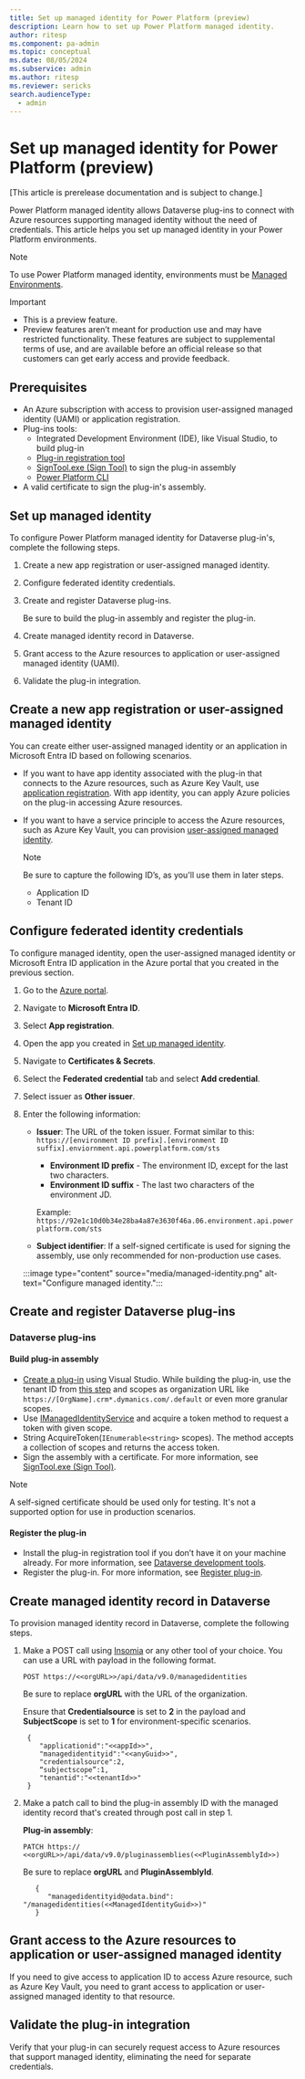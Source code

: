```yaml
---
title: Set up managed identity for Power Platform (preview)
description: Learn how to set up Power Platform managed identity.
author: ritesp
ms.component: pa-admin
ms.topic: conceptual
ms.date: 08/05/2024
ms.subservice: admin
ms.author: ritesp
ms.reviewer: sericks
search.audienceType: 
  - admin
---
```


# Set up managed identity for Power Platform (preview)

[This article is prerelease documentation and is subject to change.]

Power Platform managed identity allows Dataverse plug-ins to connect with Azure resources supporting managed identity without the need of credentials. This article helps you set up managed identity in your Power Platform environments.

> [!NOTE]
> To use Power Platform managed identity, environments must be [Managed Environments](managed-environment-overview.md).

> [!IMPORTANT]
>
> - This is a preview feature.
> - Preview features aren’t meant for production use and may have restricted functionality. These features are subject to supplemental terms of use, and are available before an official release so that customers can get early access and provide feedback.

## Prerequisites

- An Azure subscription with access to provision user-assigned managed identity (UAMI) or application registration.
- Plug-ins tools:
    - Integrated Development Environment (IDE), like Visual Studio, to build plug-in
    - [Plug-in registration tool](/power-apps/developer/data-platform/download-tools-nuget)
    - [SignTool.exe (Sign Tool)](/dotnet/framework/tools/signtool-exe) to sign the plug-in assembly
    - [Power Platform CLI](../developer/cli/introduction.md)
- A valid certificate to sign the plug-in's assembly.

## Set up managed identity
To configure Power Platform managed identity for Dataverse plug-in's, complete the following steps.

1. Create a new app registration or user-assigned managed identity.
2. Configure federated identity credentials.
3. Create and register Dataverse plug-ins. 

    Be sure to build the plug-in assembly and register the plug-in.
      
4. Create managed identity record in Dataverse.
5. Grant access to the Azure resources to application or user-assigned managed identity (UAMI).
6. Validate the plug-in integration.
   
## Create a new app registration or user-assigned managed identity
You can create either user-assigned managed identity or an application in Microsoft Entra ID based on following scenarios.

- If you want to have app identity associated with the plug-in that connects to the Azure resources, such as Azure Key Vault, use [application registration](/entra/identity-platform/howto-create-service-principal-portal). With app identity, you can apply Azure policies on the plug-in accessing Azure resources.
- If you want to have a service principle to access the Azure resources, such as Azure Key Vault, you can provision [user-assigned managed identity](/entra/identity/managed-identities-azure-resources/how-manage-user-assigned-managed-identities?pivots=identity-mi-methods-azp#create-a-user-assigned-managed-identity).

    > [!Note]
    > Be sure to capture the following ID’s, as you'll use them in later steps.
    > - Application ID
    > - Tenant ID
  
## Configure federated identity credentials
To configure managed identity, open the user-assigned managed identity or Microsoft Entra ID application in the Azure portal that you created in the previous section.

1. Go to the [Azure portal](https://portal.azure.com/).
2. Navigate to **Microsoft Entra ID**.
3. Select **App registration**.
4. Open the app you created in [Set up managed identity](#set-up-managed-identity).
5. Navigate to **Certificates & Secrets**.
6. Select the **Federated credential** tab and select **Add credential**.
7. Select issuer as **Other issuer**. 
8. Enter the following information:
   
    - **Issuer**: The URL of the token issuer. Format similar to this: `https://[environment ID prefix].[environment ID suffix].enviornment.api.powerplatform.com/sts`     
      - **Environment ID prefix** - The environment ID, except for the last two characters.
      - **Environment ID suffix** - The last two characters of the environment JD.
      
      Example: `https://92e1c10d0b34e28ba4a87e3630f46a.06.environment.api.powerplatform.com/sts`
      
    - **Subject identifier**: If a self-signed certificate is used for signing the assembly, use only recommended for non-production use cases.

    :::image type="content" source="media/managed-identity.png" alt-text="Configure managed identity.":::

## Create and register Dataverse plug-ins

### Dataverse plug-ins

#### Build plug-in assembly
- [Create a plug-in](/power-apps/developer/data-platform/write-plug-in?tabs=pluginbase) using Visual Studio. While building the plug-in, use the tenant ID from [this step](#create-a-new-app-registration-or-user-assigned-managed-identity) and scopes as organization URL like `https://[OrgName].crm*.dymanics.com/.default` or even more granular scopes.
- Use [IManagedIdentityService](/dotnet/api/microsoft.xrm.sdk.imanagedidentityservice?view=dataverse-sdk-latest&preserve-view=true) and acquire a token method to request a token with given scope.
- String AcquireToken(`IEnumerable<string>` scopes). The method accepts a collection of scopes and returns the access token. 
- Sign the assembly with a certificate. For more information, see [SignTool.exe (Sign Tool)](/dotnet/framework/tools/signtool-exe).

> [!Note]
> A self-signed certificate should be used only for testing. It's not a supported option for use in production scenarios.

#### Register the plug-in
- Install the plug-in registration tool if you don’t have it on your machine already. For more information, see [Dataverse development tools](/power-apps/developer/data-platform/download-tools-nuget).
- Register the plug-in. For more information, see [Register plug-in](/power-apps/developer/data-platform/tutorial-write-plug-in#register-plug-in).

## Create managed identity record in Dataverse
To provision managed identity record in Dataverse, complete the following steps.

1. Make a POST call using [Insomia](https://insomnia.rest/download) or any other tool of your choice.  You can use a URL with payload in the following format.
   
   `POST https://<<orgURL>>/api/data/v9.0/managedidentities`
   
   Be sure to replace **orgURL** with the URL of the organization.
   
   Ensure that **Credentialsource** is set to **2** in the payload and **SubjectScope** is set to **1** for environment-specific scenarios.
 
     ``` Sample payload
      {
         "applicationid":"<<appId>>",
         "managedidentityid":"<<anyGuid>>",
         "credentialsource":2,
         “subjectscope”:1,
         "tenantid":"<<tenantId>>"
      }
     ```
     
1. Make a patch call to bind the plug-in assembly ID with the managed identity record that's created through post call in step 1.

   **Plug-in assembly**:

   `PATCH https:// <<orgURL>>/api/data/v9.0/pluginassemblies(<<PluginAssemblyId>>)`
   
   Be sure to replace **orgURL** and **PluginAssemblyId**.
   
   ```Sample Payload:
      {
         "managedidentityid@odata.bind": "/managedidentities(<<ManagedIdentityGuid>>)"
      }
   ```

## Grant access to the Azure resources to application or user-assigned managed identity
If you need to give access to application ID to access Azure resource, such as Azure Key Vault, you need to grant access to application or user-assigned managed identity to that resource.

## Validate the plug-in integration
Verify that your plug-in can securely request access to Azure resources that support managed identity, eliminating the need for separate credentials.












